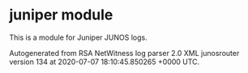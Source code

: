 # juniper module

This is a module for Juniper JUNOS logs.

Autogenerated from RSA NetWitness log parser 2.0 XML junosrouter version 134
at 2020-07-07 18:10:45.850265 +0000 UTC.


